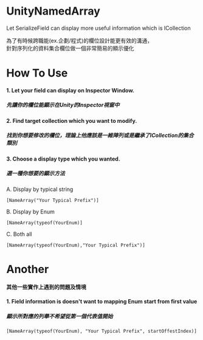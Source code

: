 # UnityNamedArray

Let SerializeField can display more useful information which is ICollection

為了有時候跨職能(ex.企劃/程式)的欄位設計能更有效的溝通，</br>
針對序列化的資料集合欄位做一個非常簡易的顯示優化</br>

# How To Use
#### 1. Let your field can display on Inspector Window.
##### 先讓你的欄位能顯示在Unity的Inspector視窗中

#### 2. Find target collection which you want to modify.
##### 找到你想要修改的欄位，理論上他應該是一維陣列或是繼承了ICollection的集合類別

#### 3. Choose a display type which you wanted.
##### 選一種你想要的顯示方法

A. Display by typical string

    [NameArray("Your Typical Prefix")]

B. Display by Enum

    [NameArray(typeof(YourEnum)]
    
C. Both all
    
    [NameArray(typeof(YourEnum),"Your Typical Prefix")]
    

# Another
#### 其他一些實作上遇到的問題及情境

#### 1. Field information is doesn't want to mapping Enum start from first value
##### 顯示所對應的列舉不希望從第一個代表值開始

    [NameArray(typeof(YourEnum), "Your Typical Prefix", startOffestIndex)]
